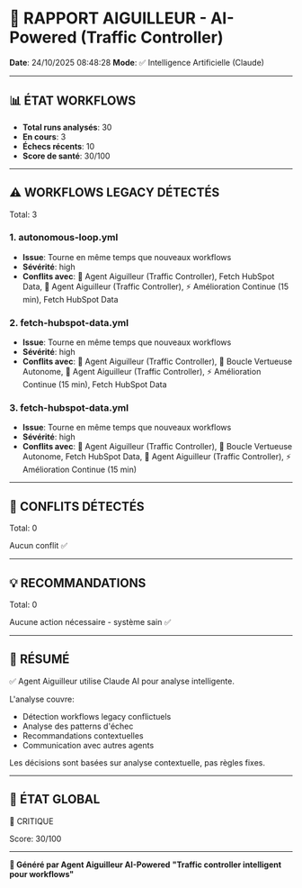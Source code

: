 # 🚦 RAPPORT AIGUILLEUR - AI-Powered (Traffic Controller)

**Date**: 24/10/2025 08:48:28
**Mode**: ✅ Intelligence Artificielle (Claude)

---

## 📊 ÉTAT WORKFLOWS

- **Total runs analysés**: 30
- **En cours**: 3
- **Échecs récents**: 10
- **Score de santé**: 30/100

---

## ⚠️  WORKFLOWS LEGACY DÉTECTÉS

Total: 3


### 1. autonomous-loop.yml

- **Issue**: Tourne en même temps que nouveaux workflows
- **Sévérité**: high
- **Conflits avec**: 🚦 Agent Aiguilleur (Traffic Controller), Fetch HubSpot Data, 🚦 Agent Aiguilleur (Traffic Controller), ⚡ Amélioration Continue (15 min), Fetch HubSpot Data



### 2. fetch-hubspot-data.yml

- **Issue**: Tourne en même temps que nouveaux workflows
- **Sévérité**: high
- **Conflits avec**: 🚦 Agent Aiguilleur (Traffic Controller), 🤖 Boucle Vertueuse Autonome, 🚦 Agent Aiguilleur (Traffic Controller), ⚡ Amélioration Continue (15 min), Fetch HubSpot Data



### 3. fetch-hubspot-data.yml

- **Issue**: Tourne en même temps que nouveaux workflows
- **Sévérité**: high
- **Conflits avec**: 🚦 Agent Aiguilleur (Traffic Controller), 🤖 Boucle Vertueuse Autonome, Fetch HubSpot Data, 🚦 Agent Aiguilleur (Traffic Controller), ⚡ Amélioration Continue (15 min)





---

## 🚨 CONFLITS DÉTECTÉS

Total: 0

Aucun conflit ✅

---

## 💡 RECOMMANDATIONS

Total: 0



Aucune action nécessaire - système sain ✅

---

## 🎯 RÉSUMÉ

✅ Agent Aiguilleur utilise Claude AI pour analyse intelligente.

L'analyse couvre:
- Détection workflows legacy conflictuels
- Analyse des patterns d'échec
- Recommandations contextuelles
- Communication avec autres agents

Les décisions sont basées sur analyse contextuelle, pas règles fixes.

---

## 🔄 ÉTAT GLOBAL

🔴 CRITIQUE

Score: 30/100

---

**🚦 Généré par Agent Aiguilleur AI-Powered**
**"Traffic controller intelligent pour workflows"**
